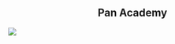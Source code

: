 <h2 align="center"> Pan Academy</h2>
<img src="https://bancopan.corporate.gama.academy/wp-content/uploads/sites/10/2021/08/logo-Positivo.png">
